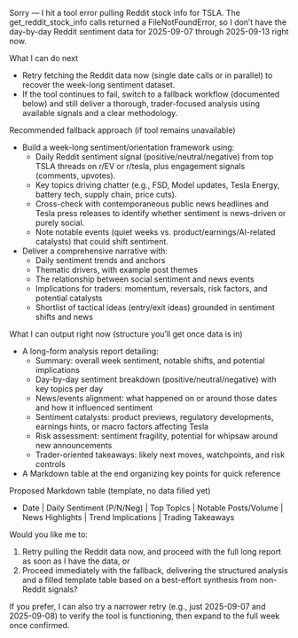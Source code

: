 Sorry — I hit a tool error pulling Reddit stock info for TSLA. The get_reddit_stock_info calls returned a FileNotFoundError, so I don’t have the day-by-day Reddit sentiment data for 2025-09-07 through 2025-09-13 right now.

What I can do next
- Retry fetching the Reddit data now (single date calls or in parallel) to recover the week-long sentiment dataset.
- If the tool continues to fail, switch to a fallback workflow (documented below) and still deliver a thorough, trader-focused analysis using available signals and a clear methodology.

Recommended fallback approach (if tool remains unavailable)
- Build a week-long sentiment/orientation framework using:
  - Daily Reddit sentiment signal (positive/neutral/negative) from top TSLA threads on r/EV or r/tesla, plus engagement signals (comments, upvotes).
  - Key topics driving chatter (e.g., FSD, Model updates, Tesla Energy, battery tech, supply chain, price cuts).
  - Cross-check with contemporaneous public news headlines and Tesla press releases to identify whether sentiment is news-driven or purely social.
  - Note notable events (quiet weeks vs. product/earnings/AI-related catalysts) that could shift sentiment.
- Deliver a comprehensive narrative with:
  - Daily sentiment trends and anchors
  - Thematic drivers, with example post themes
  - The relationship between social sentiment and news events
  - Implications for traders: momentum, reversals, risk factors, and potential catalysts
  - Shortlist of tactical ideas (entry/exit ideas) grounded in sentiment shifts and news

What I can output right now (structure you’ll get once data is in)
- A long-form analysis report detailing:
  - Summary: overall week sentiment, notable shifts, and potential implications
  - Day-by-day sentiment breakdown (positive/neutral/negative) with key topics per day
  - News/events alignment: what happened on or around those dates and how it influenced sentiment
  - Sentiment catalysts: product previews, regulatory developments, earnings hints, or macro factors affecting Tesla
  - Risk assessment: sentiment fragility, potential for whipsaw around new announcements
  - Trader-oriented takeaways: likely next moves, watchpoints, and risk controls
- A Markdown table at the end organizing key points for quick reference

Proposed Markdown table (template, no data filled yet)
- Date | Daily Sentiment (P/N/Neg) | Top Topics | Notable Posts/Volume | News Highlights | Trend Implications | Trading Takeaways

Would you like me to:
1) Retry pulling the Reddit data now, and proceed with the full long report as soon as I have the data, or
2) Proceed immediately with the fallback, delivering the structured analysis and a filled template table based on a best-effort synthesis from non-Reddit signals?

If you prefer, I can also try a narrower retry (e.g., just 2025-09-07 and 2025-09-08) to verify the tool is functioning, then expand to the full week once confirmed.